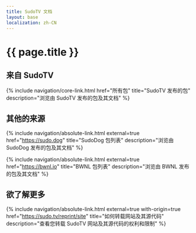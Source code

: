 ```yaml
---
title: SudoTV 文档
layout: base
localization: zh-CN
---
```


# {{ page.title }}

## 来自 SudoTV

{% include navigation/core-link.html
    href="所有包"
    title="SudoTV 发布的包"
    description="浏览由 SudoTV 发布的包及其文档"
%}

## 其他的来源

{% include navigation/absolute-link.html
    external=true
    href="https://sudo.dog"
    title="SudoDog 包列表"
    description="浏览由 SudoDog 发布的包及其文档"
%}

{% include navigation/absolute-link.html
    external=true
    href="https://bwnl.io"
    title="BWNL 包列表"
    description="浏览由 BWNL 发布的包及其文档"
%}

## 欲了解更多

{% include navigation/absolute-link.html
    external=true
    with-origin=true
    href="https://sudo.tv/reprint/site"
    title="如何转载网站及其源代码"
    description="查看您转载 SudoTV 网站及其源代码的权利和限制"
%}